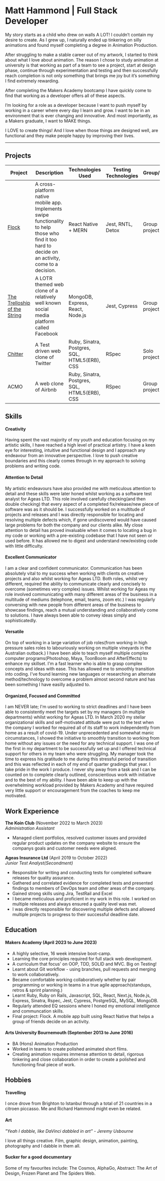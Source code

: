 # Matt Hammond | Full Stack Developer

My story starts as a child who drew on walls A LOT! I couldn’t contain my desire to create. As I grew up, I naturally ended up tinkering on silly animations and found myself completing a degree in Animation Production.  

After struggling to make a stable career out of my artwork, I started to think about what I love about animation.
The reason I chose to study animation at university is that working as part of a team to see a project, start at design phase, continue through experimentation and testing and then successfully reach completion is not only something that brings me joy but it’s something I find extremely rewarding.  

After completing the Makers Academy bootcamp I have quickly come to find that working as a developer offers all of these aspects.  

I’m looking for a role as a developer because I want to push myself by working in a career where every day I learn and grow. I want to be in an environment that is ever changing and innovative. And most importantly, as a Makers graduate, I want to MAKE things.  

I LOVE to create things! And I love when those things are designed well, are functional and they make people happy by improving their lives.

***

## Projects

Project | Description | Technologies Used | Testing Technologies | Group/Solo
--- | --- | --- | --- | ---
[Flock][1] | A cross-platform native mobile app. Implements swipe functionality to help those who find it too hard to decide on an activity, come to a decision. | React Native + MERN | Jest, RNTL, Detox | Group project
[The Trelloship of the String][2] | A LOTR themed web clone of a relatively well known social media platform called Facebook | MongoDB, Express, React, Node.js | Jest, Cypress | Group project
[Chitter][3] | A Test driven web clone of Twitter | Ruby, Sinatra, Postgres, SQL, HTML5(ERB), CSS | RSpec | Solo project
ACMO| A web clone of Airbnb | Ruby, Sinatra, Postgres, SQL, HTML5(ERB), CSS | RSpec | Group project

## Skills

#### Creativity
Having spent the vast majority of my youth and education focusing on my artistic skills, I have reached a high level of practical artistry. I have a keen eye for interesting, intuitive and functional design and I approach any endeavour from an innovative perspective. I love to push creative boundaries and this clearly comes through in my approach to solving problems and writing code.

#### Attention to Detail 
My artistic endeavours have also provided me with meticulous attention to detail and these skills were later honed whilst working as a software test analyst for Ageas LTD. This role involved carefully checking(and then double checking) that every aspect of a completed fix/release/new piece of software was as it should be. I successfully worked on a multitude of projects and releases and I was directly responsible for locating and resolving multiple defects which, if gone undiscovered would have caused large problems for both the company and our clients alike.
My close attention to detail has proved invaluable when it comes to locating a bug in my code or working with a pre-existing codebase that I have not seen or used before. It has allowed me to digest and understand new/existing code with little difficulty.

#### Excellent Communicator
I am a clear and confident communicator. Communication has been absolutely vital to my success when working with clients on creative projects and also whilst working for Ageas LTD. Both roles, whilst very different, required the ability to communicate clearly and concisely to overcome (sometimes very complex) issues.
Whilst working for Ageas my role involved communicating with many different areas of the business in a multitude of mediums (telephone, email, teams, zoom etc.) I was regularly conversing with new people from different areas of the business to showcase findings, reach a mutual understanding and collaboratively come to solutions. I have always been able to convey ideas simply and sophisticatedly.

#### Versatile
On top of working in a large variation of job roles(from working in high pressure sales roles to labouriously working on multiple vineyards in the Australian outback.) I have been able to teach myself multiple complex computer programs(Photoshop, Maya, ToonBoom and AfterEffects) to enhance my skillset. I'm a fast learner who is able to grasp complex concepts and ideas with ease. 
This has allowed me to smoothly transition into coding. I've found learning new languages or researching an alternate method/technology to overcome a problem almost second nature and has been something I have easilly adjusted to.

#### Organized, Focused and Committed
I am NEVER late; I'm used to working to strict deadlines and I have been able to consistently meet the targets set by my managers (in multiple departments) whilst working for Ageas LTD.
In March 2020 my stellar organizational skills and self-motivated attitude were put to the test when the company I worked for required all of its staff to work independently from home as a result of covid-19. Under unprecedented and somewhat manic circumstances, I showed the initiative to smoothly transition to working from home without any issues or the need for any technical support. I was one of the first in my department to be successfully set up and I offered technical support for others in my team who were struggling. My manager took the time to express his gratitude to me during this stressful period of transition and this was reflected in each of my end of quarter gradings that year.
I take pride in the work I produce. I never shy away from a task and I can be counted on to complete clearly outlined, conscientious work with initiative and to the best of my ability. I have been able to keep up with the overwhelming workload provided by Makers Academy and have required very little support or encouragement from the coaches to keep me motivated.

## Work Experience

**The Koin Club** (November 2022 to March 2023)  
_Administration Assistant_

- Managed client portfolios, resolved customer issues and provided regular product updates on the company website to ensure the companys goals and customer needs were aligned.

**Ageas Insurance Ltd** (April 2019 to October 2022)  
_Junior Test Analyst(Secondment)_

- Responsible for writing and conducting tests for completed software releases for quality assurance.
- Gathered and correlated evidence for completed tests and presented findings to members of DevOps team and other areas of the company.
- Gained strong skills using Jira, TestRail and Excel
- I became meticulous and proficient in my work in this role. I worked on multiple releases and always ensured a quality level was met.
- I was directly responsible for discovering multiple defects and allowed multiple projects to progress to their successful deadline date.

## Education

#### Makers Academy (April 2023 to June 2023)
- A highly selective, 16 week intensive boot-camp.
- Learning the core principles required for full stack web development.
- A curriculum that focus' on OOP, TDD, SOLID and MVC. Big on Testing!
- Learnt about Git workflow - using branches, pull requests and merging to work collaboratively.
- Became comfortable working collaboratively whether by pair programming or working in teams in a true agile approach(standups, retros & sprint planning.)
- Learnt Ruby, Ruby on Rails, Javascript, SQL, React, Next.js, Node.js, Express, Sinatra, Rspec, Jest, Cypress, PostgreSQL, MySQL, MongoDB.
- Regularly attended EQ sessions where I honed my emotional intelligence and communcation skills.
- Final project: Flock. A mobile app built using React Native that helps a group of friends decide on an activity.

#### Arts University Bournemouth (September 2013 to June 2016)

- BA (Hons) Animation Production
- Worked in teams to create polished animated short films.
- Creating animation requires immense attention to detail, rigorous tinkering and close collaboration in order to create a polished and functioning final piece of work.

## Hobbies

#### Travelling
I once drove from Brighton to Istanbul through a total of 21 countries in a citroen piccasso. Me and Richard Hammond might even be related.

#### Art
_"Yeah I dabble, like DaVinci dabbled in art" - Jeremy Usbourne_  

I love all things creative. Film, graphic design, animation, painting, photography and I dabble in them all. 

#### Sucker for a good documentary
Some of my favourites include: The Cosmos, AlphaGo, Abstract: The Art of Design, Frozen Planet and The Spiders Web.


[1]: https://github.com/ev-th/Flock
[2]: https://github.com/georgebarrett/trelloship_of_the_string
[3]: https://github.com/MattHammond94/Chitteruby

